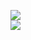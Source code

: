 [![](https://img.shields.io/badge/Made%20With-Github%20Spray-lightgrey.svg?style=for-the-badge&logo=github)](https://github.com/Annihil/github-spray#13547)  
[![](https://i.imgur.com/2DrTn0Z.gif)](https://github.com/Annihil/github-spray)